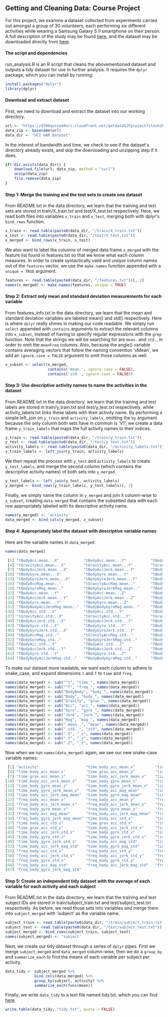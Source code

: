 ## Getting and Cleaning Data: Course Project
For this project, we examine a dataset collected from experiments carried out amongst a group of 30 volunteers, each performing six different activities while wearing a Samsung Galaxy S II smartphone on their person. A full description of the study may be found [here](http://archive.ics.uci.edu/ml/datasets/Human+Activity+Recognition+Using+Smartphones), and the dataset may be downloaded directly from [here](https://d396qusza40orc.cloudfront.net/getdata%2Fprojectfiles%2FUCI%20HAR%20Dataset.zip).

#### The script and dependencies
run_analysis.R is an R script that cleans the abovementioned dataset and outputs a tidy dataset for use in further analysis. It requires the `dplyr` package, which you can install by running:
```R
install.packages("dplyr")
library(dplyr)
```

#### Download and extract dataset
First, we need to download and extract the dataset into our working directory.
```R
url <- "https://d396qusza40orc.cloudfront.net/getdata%2Fprojectfiles%2FUCI%20HAR%20Dataset.zip"
data_zip <- basename(url)
data_dir <- "UCI HAR Dataset"
```

In the interest of bandwidth and time, we check to see if the dataset's directory already exists, and skip the downloading and unzipping step if it does.
```R
if(!dir.exists(data_dir)) {
    download.file(url, data_zip, method = "curl")
    unzip(data_zip)
    file.remove(data_zip)
}
```

#### Step 1: Merge the training and the test sets to create one dataset
From README.txt in the data directory, we learn that the training and test sets are stored in train/X_train.txt and test/X_test.txt respectively. Here, we read both files into variables `x_train` and `x_test`, merging both with dplyr's `bind_rows` function. 
```R
x_train <- read.table(paste0(data_dir, "/train/X_train.txt"))
x_test <- read.table(paste0(data_dir, "/test/X_test.txt"))
x_merged <- bind_rows(x_train, x_test)
```

We also want to label the columns of merged data frame `x_merged` with the feature list found in features.txt so that we know what each column measures. In order to create syntactically valid and unique column names out of the `features` vector, we use the `make.names` function appended with a `unique = TRUE` argument.
```R
features <- read.table(paste0(data_dir, "/features.txt"))[, 2]
names(x_merged) <- make.names(features, unique = TRUE)
```

#### Step 2: Extract only mean and standard deviation measurements for each variable
From features_info.txt in the data directory, we learn that the mean and standard deviation variables are labeled mean() and std() respectively. Here is where `dplyr` really shines in making our code readable. We simply run `select` appended with `contains` arguments to extract the relevant columns into `x_subset`, instead of having to specify regular expressions with the `grep` function. Note that the strings we will be searching for are `mean.` and `std.`, in order to omit the `meanFreq` columns. Also, because the angle() variable contains averaging vectors that follow the naming convention 'xMean', we add an `ignore.case = FALSE` argument to omit those columns as well.
```R
x_subset <- select(x_merged, 
                   contains('mean.', ignore.case = FALSE), 
                   contains('std.', ignore.case = FALSE))
```

#### Step 3: Use descriptive activity names to name the activities in the dataset
From README.txt in the data directory, we learn that the training and test labels are stored in train/y_train.txt and test/y_test.txt respectively, while activity_labels.txt links these labels with their activity name. By performing a simple left_join on `y_train` and `activity_labels`, omitting the `by` argument because the only column both sets have in common is 'V1', we create a data frame `y_train_labels` that maps the full activity names to their indices. 
```R
y_train <- read.table(paste0(data_dir, "/train/y_train.txt"))
y_test <- read.table(paste0(data_dir, "/test/y_test.txt"))
activity_labels <- read.table(paste0(data_dir, "/activity_labels.txt"))
y_train_labels <- left_join(y_train, activity_labels)
```

We then repeat the process with `y_test` and `activity_labels` to create `y_test_labels`, and merge the second column (which contains the descriptive activity names) of both sets into `y_merged`.
```R
y_test_labels <- left_join(y_test, activity_labels)
y_merged <- bind_rows(y_train_labels, y_test_labels)[, 2]
```

Finally, we simply name the column in `y_merged` and join it column-wise to `x_subset`, creating `data_merged` that contains the subsetted data with each row appropriately labeled with its descriptive activity name.
```R
names(y_merged) <- 'activity'
data_merged <- bind_cols(y_merged, x_subset)
```

#### Step 4: Appropriately label the dataset with descriptive variable names 
Here are the variable names in `data_merged`:
```R
names(data_merged)
```
```R
 [1] "tBodyAcc.mean...X"           "tBodyAcc.mean...Y"           "tBodyAcc.mean...Z"          
 [4] "tGravityAcc.mean...X"        "tGravityAcc.mean...Y"        "tGravityAcc.mean...Z"       
 [7] "tBodyAccJerk.mean...X"       "tBodyAccJerk.mean...Y"       "tBodyAccJerk.mean...Z"      
[10] "tBodyGyro.mean...X"          "tBodyGyro.mean...Y"          "tBodyGyro.mean...Z"         
[13] "tBodyGyroJerk.mean...X"      "tBodyGyroJerk.mean...Y"      "tBodyGyroJerk.mean...Z"     
[16] "tBodyAccMag.mean.."          "tGravityAccMag.mean.."       "tBodyAccJerkMag.mean.."     
[19] "tBodyGyroMag.mean.."         "tBodyGyroJerkMag.mean.."     "fBodyAcc.mean...X"          
[22] "fBodyAcc.mean...Y"           "fBodyAcc.mean...Z"           "fBodyAccJerk.mean...X"      
[25] "fBodyAccJerk.mean...Y"       "fBodyAccJerk.mean...Z"       "fBodyGyro.mean...X"         
[28] "fBodyGyro.mean...Y"          "fBodyGyro.mean...Z"          "fBodyAccMag.mean.."         
[31] "fBodyBodyAccJerkMag.mean.."  "fBodyBodyGyroMag.mean.."     "fBodyBodyGyroJerkMag.mean.."
[34] "tBodyAcc.std...X"            "tBodyAcc.std...Y"            "tBodyAcc.std...Z"           
[37] "tGravityAcc.std...X"         "tGravityAcc.std...Y"         "tGravityAcc.std...Z"        
[40] "tBodyAccJerk.std...X"        "tBodyAccJerk.std...Y"        "tBodyAccJerk.std...Z"       
[43] "tBodyGyro.std...X"           "tBodyGyro.std...Y"           "tBodyGyro.std...Z"          
[46] "tBodyGyroJerk.std...X"       "tBodyGyroJerk.std...Y"       "tBodyGyroJerk.std...Z"      
[49] "tBodyAccMag.std.."           "tGravityAccMag.std.."        "tBodyAccJerkMag.std.."      
[52] "tBodyGyroMag.std.."          "tBodyGyroJerkMag.std.."      "fBodyAcc.std...X"           
[55] "fBodyAcc.std...Y"            "fBodyAcc.std...Z"            "fBodyAccJerk.std...X"       
[58] "fBodyAccJerk.std...Y"        "fBodyAccJerk.std...Z"        "fBodyGyro.std...X"          
[61] "fBodyGyro.std...Y"           "fBodyGyro.std...Z"           "fBodyAccMag.std.."          
[64] "fBodyBodyAccJerkMag.std.."   "fBodyBodyGyroMag.std.."      "fBodyBodyGyroJerkMag.std.." 
```

To make our dataset more readable, we want each column to adhere to snake_case, and expand dimensions `t` and `f` to `time` and `freq`.
```R
names(data_merged) <- sub("^t", "time_", names(data_merged))
names(data_merged) <- sub("^f", "freq_", names(data_merged))
names(data_merged) <- sub("BodyBody", "body_", names(data_merged))
names(data_merged) <- sub("Body", "body_", names(data_merged))
names(data_merged) <- sub("Gravity", "grav_", names(data_merged))
names(data_merged) <- sub("Acc", "acc_", names(data_merged))
names(data_merged) <- sub("Gyro", "gyro_", names(data_merged))
names(data_merged) <- sub("Jerk", "jerk_", names(data_merged))
names(data_merged) <- sub("Mag", "mag_", names(data_merged))
names(data_merged) <- sub(".mean..", "mean", names(data_merged))
names(data_merged) <- sub(".std..", "std", names(data_merged))
names(data_merged) <- sub(".X", "_x", names(data_merged))
names(data_merged) <- sub(".Y", "_y", names(data_merged))
names(data_merged) <- sub(".Z", "_z", names(data_merged))
```

Now when we run `names(data_merged)` again, we see our new snake-case variable names:
```R
 [1] "activity"                     "time_body_acc_mean_x"         "time_body_acc_mean_y"        
 [4] "time_body_acc_mean_z"         "time_grav_acc_mean_x"         "time_grav_acc_mean_y"        
 [7] "time_grav_acc_mean_z"         "time_body_acc_jerk_mean_x"    "time_body_acc_jerk_mean_y"   
[10] "time_body_acc_jerk_mean_z"    "time_body_gyro_mean_x"        "time_body_gyro_mean_y"       
[13] "time_body_gyro_mean_z"        "time_body_gyro_jerk_mean_x"   "time_body_gyro_jerk_mean_y"  
[16] "time_body_gyro_jerk_mean_z"   "time_body_acc_mag_mean"       "time_grav_acc_mag_mean"      
[19] "time_body_acc_jerk_mag_mean"  "time_body_gyro_mag_mean"      "time_body_gyro_jerk_mag_mean"
[22] "freq_body_acc_mean_x"         "freq_body_acc_mean_y"         "freq_body_acc_mean_z"        
[25] "freq_body_acc_jerk_mean_x"    "freq_body_acc_jerk_mean_y"    "freq_body_acc_jerk_mean_z"   
[28] "freq_body_gyro_mean_x"        "freq_body_gyro_mean_y"        "freq_body_gyro_mean_z"       
[31] "freq_body_acc_mag_mean"       "freq_body_acc_jerk_mag_mean"  "freq_body_gyro_mag_mean"     
[34] "freq_body_gyro_jerk_mag_mean" "time_body_acc_std_x"          "time_body_acc_std_y"         
[37] "time_body_acc_std_z"          "time_grav_acc_std_x"          "time_grav_acc_std_y"         
[40] "time_grav_acc_std_z"          "time_body_acc_jerk_std_x"     "time_body_acc_jerk_std_y"    
[43] "time_body_acc_jerk_std_z"     "time_body_gyro_std_x"         "time_body_gyro_std_y"        
[46] "time_body_gyro_std_z"         "time_body_gyro_jerk_std_x"    "time_body_gyro_jerk_std_y"   
[49] "time_body_gyro_jerk_std_z"    "time_body_acc_mag_std"        "time_grav_acc_mag_std"       
[52] "time_body_acc_jerk_mag_std"   "time_body_gyro_mag_std"       "time_body_gyro_jerk_mag_std" 
[55] "freq_body_acc_std_x"          "freq_body_acc_std_y"          "freq_body_acc_std_z"         
[58] "freq_body_acc_jerk_std_x"     "freq_body_acc_jerk_std_y"     "freq_body_acc_jerk_std_z"    
[61] "freq_body_gyro_std_x"         "freq_body_gyro_std_y"         "freq_body_gyro_std_z"        
[64] "freq_body_acc_mag_std"        "freq_body_acc_jerk_mag_std"   "freq_body_gyro_mag_std"      
[67] "freq_body_gyro_jerk_mag_std" 
```

#### Step 5: Create an independent tidy dataset with the average of each variable for each activity and each subject
From README.txt in the data directory, we learn that the training and test subject IDs are stored in train/subject_train.txt and test/subject_test.txt respectively. As before, we read those sets into variables and merge them into `subject_merged` with 'subject' as the variable name.
```R
subject_train <- read.table(paste0(data_dir, "/train/subject_train.txt"))
subject_test <- read.table(paste0(data_dir, "/test/subject_test.txt"))
subject_merged <- bind_rows(subject_train, subject_test)
names(subject_merged) <- "subject"
```
Next, we create our tidy dataset through a series of `dplyr` pipes. First we merge `subject_merged` and `data_merged` column-wise, then we do a `group_by` and `summarize_each` to find the means of each variable per subject per activity.
```r
data_tidy <- subject_merged %>% 
             bind_cols(data_merged) %>%
             group_by(subject, activity) %>% 
             summarize_each(funs(mean))
```

Finally, we write `data_tidy` to a text file named tidy.txt, which you can find [here](https://github.com/clampork/coursera-datascience/blob/3-getting-and-cleaning-data/project/tidy.txt).
```R
write.table(data_tidy, "tidy.txt", quote = FALSE)
```
